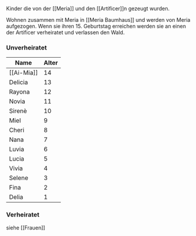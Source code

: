 
Kinder die von der [[Meria]] und den [[Artificer]]n gezeugt wurden.

Wohnen zusammen mit Meria in [[Meria Baumhaus]] und werden von Meria aufgezogen.
Wenn sie ihren 15. Geburtstag erreichen werden sie an einen der Artificer verheiratet und verlassen den Wald.

### Unverheiratet

| Name       | Alter |
| ---------- | ----- |
| [[Ai-Mia]] | 14    |
| Delicia    | 13    |
| Rayona     | 12    |
| Novia      | 11    |
| Sirenè     | 10    |
| Miel       | 9     |
| Cheri      | 8     |
| Nana       | 7     |
| Luvia      | 6     |
| Lucia      | 5     |
| Vivia      | 4     |
| Selene     | 3     |
| Fina       | 2     |
| Delia      | 1     |
### Verheiratet
siehe [[Frauen]]

